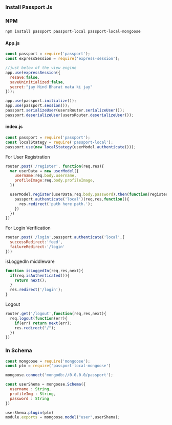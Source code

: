### Install Passport Js ###

### NPM
```javascript
npm install passport passport-local passport-local-mongoose
```
#### App.js
```javascript
const passport = require('passport');
const expressSession = require('express-session');

//just below of the view engine
app.use(expressSession({
  resave:false, 
  saveUninitialized:false,
  secret:"jay Hind Bharat mata ki jay"
}));

app.use(passport.initialize()); 
app.use(passport.session()); 
passport.serializeUser(usersRouter.serializeUser());
passport.deserializeUser(usersRouter.deserializeUser());

```
#### index.js
```javascript
const passport = require('passport'); 
const localStategy = require('passport-local');
passport.use(new localStategy(userModel.authenticate()));
```
For User Registration 
```javascript
router.post('/register', function(req,res){
  var userData = new userModel({
    username:req.body.username, 
    profileImage:req.body.profileImage,
  })

  userModel.register(userData,req.body.password).then(function(registerUser){
    passport.authenticate('local')(req,res,function(){
      res.redirect('puth here path.');
    })
  })
})
```
For Login Verification 
```javascript
router.post('/login',passport.authenticate('local',{
  successRedirect:'feed',
  failureRedirect:'/login'
}))
```
isLoggedIn middleware
```javascript
function isLoggedIn(req,res,next){
  if(req.isAuthenticated()){
    return next();
  }
  res.redirect('/login');
}
```
Logout 
```javascript
router.get('/logout',function(req,res,next){
  req.logout(function(err){
    if(err) return next(err); 
    res.redirect("/");
  })
})
```
### In Schema 
```javascript
const mongoose = require('mongoose'); 
const plm = require('passport-local-mongoose')

mongoose.connect('mongodb://0.0.0.0/passport'); 

const userShema = mongoose.Schema({
  username : String, 
  profileImg : String, 
  password : String
})

userShema.plugin(plm)
module.exports = mongoose.model("user",userShema);
```
